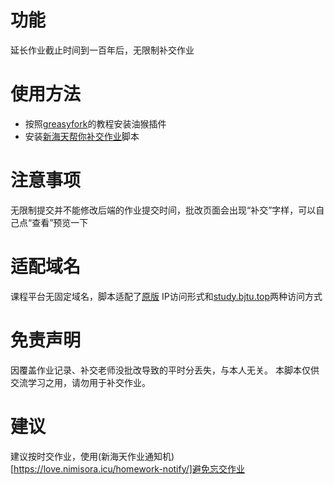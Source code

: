 # 功能
延长作业截止时间到一百年后，无限制补交作业
# 使用方法
- 按照[greasyfork](https://greasyfork.org/zh-CN)的教程安装油猴插件
- 安装[新海天帮你补交作业](https://greasyfork.org/zh-CN/scripts/520572-%E5%8C%97%E4%BA%AC%E4%BA%A4%E9%80%9A%E5%A4%A7%E5%AD%A6%E6%99%BA%E6%85%A7%E8%AF%BE%E7%A8%8B%E5%B9%B3%E5%8F%B0%E6%97%A0%E9%99%90%E5%88%B6%E8%A1%A5%E4%BA%A4%E4%BD%9C%E4%B8%9A)脚本
# 注意事项
无限制提交并不能修改后端的作业提交时间，批改页面会出现“补交”字样，可以自己点“查看”预览一下

# 适配域名
课程平台无固定域名，脚本适配了[原版](http://123.121.147.7:88/ve) IP访问形式和[study.bjtu.top](http://study.bjtu.top:88/ve)两种访问方式

# 免责声明
因覆盖作业记录、补交老师没批改导致的平时分丢失，与本人无关。 本脚本仅供交流学习之用，请勿用于补交作业。

# 建议
建议按时交作业，使用(新海天作业通知机)[https://love.nimisora.icu/homework-notify/]避免忘交作业
